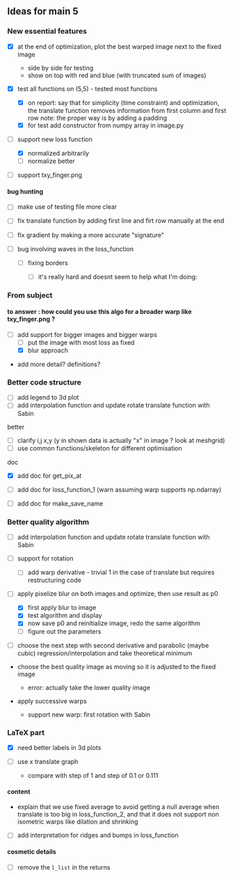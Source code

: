 ## Ideas for main 5

### New essential features
- [x] at the end of optimization, plot the best warped image next to the fixed image
    - side by side for testing
    - show on top with red and blue (with truncated sum of images)
- [x] test all functions on (5,5) - tested most functions
    - [x] on report: say that for simplicity (time constraint) and optimization, the translate function removes information from first column and first row
        note: the proper way is by adding a padding
    - [x] for test add constructor from numpy array in image.py
- [ ] support new loss function
    - [x] normalized arbitrarily
    - [ ] normalize better
- [ ] support txy_finger.png


#### bug hunting
- [ ] make use of testing file more clear
- [ ] fix translate function by adding first line and firt row manually at the end
- [ ] fix gradient by making a more accurate "signature"

- [ ] bug involving waves in the loss_function
    - [ ] fixing borders
        - [ ] it's really hard and doesnt seem to help
        what I'm doing:
        

### From subject
#### to answer : how could you use this algo for a broader warp like txy_finger.png ?
- [ ] add support for bigger images and bigger warps
    - [ ] put the image with most loss as fixed
    - [x] blur approach
-  add more detail? definitions?



### Better code structure

- [ ] add legend to 3d plot
- [ ] add interpolation function and update rotate translate function with Sabin

better
- [ ] clarify i,j x,y (y in shown data is actually "x" in image ? look at meshgrid)
- [ ] use common functions/skeleton for different optimisation

doc
- [x] add doc for get_pix_at
- [ ] add doc for loss_function_1 (warn assuming warp supports np.ndarray)
- [ ] add doc for make_save_name


### Better quality algorithm
- [ ] add interpolation function and update rotate translate function with Sabin

- [ ] support for rotation
    - [ ] add warp derivative - trivial 1 in the case of translate but requires restructuring code


- [ ] apply pixelize blur on both images and optimize, then use result as p0
    - [x] first apply blur to image
    - [x] test algorithm and display
    - [x] now save p0 and reinitialize image, redo the same algorithm
    - [ ] figure out the parameters

- [ ] choose the next step with second derivative and parabolic (maybe cubic) regression/interpolation and take theoretical minimum

- choose the best quality image as moving so it is adjusted to the fixed image
    - error: actually take the lower quality image

- apply successive warps
    - support new warp:
        first rotation with Sabin



### LaTeX part
- [x] need better labels in 3d plots

- [ ] use x translate graph
    - compare with step of 1 and step of 0.1 or 0.111


#### content
- explain that we use fixed average to avoid getting a null average when translate is too big in loss_function_2, and that it does not support non isometric warps like dilation and shrinking
- [ ] add interpretation for ridges and bumps in loss_function
#### cosmetic details
- [ ] remove the ``l_list`` in the returns